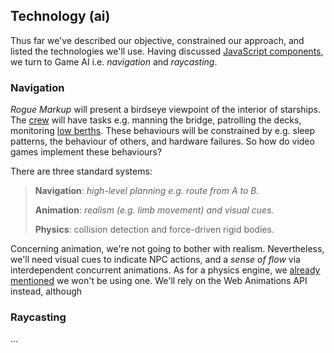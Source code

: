 ## Technology (ai)

Thus far we've described our objective, constrained our approach, and listed the technologies we'll use.
Having discussed [JavaScript components](#react-and-preact--tech-1),
we turn to Game AI i.e. _navigation_ and _raycasting_.

### Navigation

<!-- __TODO__
- Rodney Brooks layers.
- Navigation based Game AI.
- Corner-wrapped Pathfinding only provides part of the 
- No physics engine
- Geomorph 101
-->

_Rogue Markup_ will present a birdseye viewpoint of the interior of starships.
The [crew](https://wiki.travellerrpg.com/Crew "@new-tab") will have tasks e.g. manning the bridge, patrolling the decks, monitoring [low berths](https://wiki.travellerrpg.com/Low_Passage "@new-tab").
These behaviours will be constrained by e.g. sleep patterns, the behaviour of others, and hardware failures.
So how do video games implement these behaviours?

There are three standard systems:

> **Navigation**: _high-level planning e.g. route from A to B._
>
> **Animation**: _realism (e.g. limb movement) and visual cues._
>
> **Physics**: collision detection and force-driven rigid bodies.

Concerning animation, we're not going to bother with realism.
Nevertheless, we'll need visual cues to indicate NPC actions,
and a _sense of flow_ via interdependent concurrent animations.
As for a physics engine, we [already mentioned](1#game-mechanics--constraints) we won't be using one.
We'll rely on the Web Animations API instead, although 


<!-- Pathfinding is central to Game AI.
Our NPCs need to move realistically e.g. they cannot move through walls, windows or locked doors. -->

<div
  class="tabs"
  id="tabs-nav-demo"
  height="400"
  enabled="false"
  tabs="[
     { key: 'component', filepath: 'nav/NavDemo' },
   ]"
></div>

### Raycasting

...